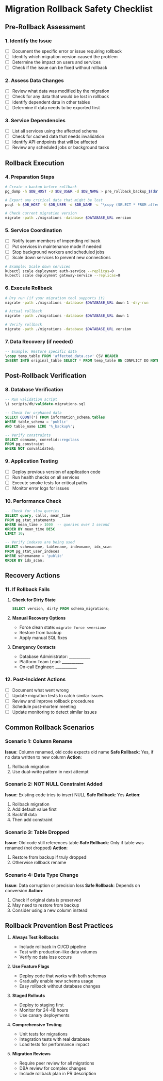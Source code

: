 # Migration Rollback Safety Checklist

## Pre-Rollback Assessment

### 1. Identify the Issue
- [ ] Document the specific error or issue requiring rollback
- [ ] Identify which migration version caused the problem
- [ ] Determine the impact on users and services
- [ ] Check if the issue can be fixed without rollback

### 2. Assess Data Changes
- [ ] Review what data was modified by the migration
- [ ] Check for any data that would be lost in rollback
- [ ] Identify dependent data in other tables
- [ ] Determine if data needs to be exported first

### 3. Service Dependencies
- [ ] List all services using the affected schema
- [ ] Check for cached data that needs invalidation
- [ ] Identify API endpoints that will be affected
- [ ] Review any scheduled jobs or background tasks

## Rollback Execution

### 4. Preparation Steps
```bash
# Create a backup before rollback
pg_dump -h $DB_HOST -U $DB_USER -d $DB_NAME > pre_rollback_backup_$(date +%Y%m%d_%H%M%S).sql

# Export any critical data that might be lost
psql -h $DB_HOST -U $DB_USER -d $DB_NAME -c "\copy (SELECT * FROM affected_table) TO 'affected_data.csv' CSV HEADER"

# Check current migration version
migrate -path ./migrations -database $DATABASE_URL version
```

### 5. Service Coordination
- [ ] Notify team members of impending rollback
- [ ] Put services in maintenance mode if needed
- [ ] Stop background workers and scheduled jobs
- [ ] Scale down services to prevent new connections

```bash
# Example: Scale down services
kubectl scale deployment auth-service --replicas=0
kubectl scale deployment gateway-service --replicas=0
```

### 6. Execute Rollback
```bash
# Dry run (if your migration tool supports it)
migrate -path ./migrations -database $DATABASE_URL down 1 -dry-run

# Actual rollback
migrate -path ./migrations -database $DATABASE_URL down 1

# Verify rollback
migrate -path ./migrations -database $DATABASE_URL version
```

### 7. Data Recovery (if needed)
```sql
-- Example: Restore specific data
\copy temp_table FROM 'affected_data.csv' CSV HEADER
INSERT INTO original_table SELECT * FROM temp_table ON CONFLICT DO NOTHING;
```

## Post-Rollback Verification

### 8. Database Verification
```sql
-- Run validation script
\i scripts/db/validate-migrations.sql

-- Check for orphaned data
SELECT COUNT(*) FROM information_schema.tables 
WHERE table_schema = 'public' 
AND table_name LIKE '%_backup%';

-- Verify constraints
SELECT conname, conrelid::regclass
FROM pg_constraint
WHERE NOT convalidated;
```

### 9. Application Testing
- [ ] Deploy previous version of application code
- [ ] Run health checks on all services
- [ ] Execute smoke tests for critical paths
- [ ] Monitor error logs for issues

### 10. Performance Check
```sql
-- Check for slow queries
SELECT query, calls, mean_time
FROM pg_stat_statements
WHERE mean_time > 1000  -- queries over 1 second
ORDER BY mean_time DESC
LIMIT 10;

-- Verify indexes are being used
SELECT schemaname, tablename, indexname, idx_scan
FROM pg_stat_user_indexes
WHERE schemaname = 'public'
ORDER BY idx_scan;
```

## Recovery Actions

### 11. If Rollback Fails
1. **Check for Dirty State**
   ```sql
   SELECT version, dirty FROM schema_migrations;
   ```

2. **Manual Recovery Options**
   - Force clean state: `migrate force <version>`
   - Restore from backup
   - Apply manual SQL fixes

3. **Emergency Contacts**
   - Database Administrator: ___________
   - Platform Team Lead: ___________
   - On-call Engineer: ___________

### 12. Post-Incident Actions
- [ ] Document what went wrong
- [ ] Update migration tests to catch similar issues
- [ ] Review and improve rollback procedures
- [ ] Schedule post-mortem meeting
- [ ] Update monitoring to detect similar issues

## Common Rollback Scenarios

### Scenario 1: Column Rename
**Issue**: Column renamed, old code expects old name
**Safe Rollback**: Yes, if no data written to new column
**Action**: 
1. Rollback migration
2. Use dual-write pattern in next attempt

### Scenario 2: NOT NULL Constraint Added
**Issue**: Existing code tries to insert NULL
**Safe Rollback**: Yes
**Action**:
1. Rollback migration
2. Add default value first
3. Backfill data
4. Then add constraint

### Scenario 3: Table Dropped
**Issue**: Old code still references table
**Safe Rollback**: Only if table was renamed (not dropped)
**Action**:
1. Restore from backup if truly dropped
2. Otherwise rollback rename

### Scenario 4: Data Type Change
**Issue**: Data corruption or precision loss
**Safe Rollback**: Depends on conversion
**Action**:
1. Check if original data is preserved
2. May need to restore from backup
3. Consider using a new column instead

## Rollback Prevention Best Practices

1. **Always Test Rollbacks**
   - Include rollback in CI/CD pipeline
   - Test with production-like data volumes
   - Verify no data loss occurs

2. **Use Feature Flags**
   - Deploy code that works with both schemas
   - Gradually enable new schema usage
   - Easy rollback without database changes

3. **Staged Rollouts**
   - Deploy to staging first
   - Monitor for 24-48 hours
   - Use canary deployments

4. **Comprehensive Testing**
   - Unit tests for migrations
   - Integration tests with real database
   - Load tests for performance impact

5. **Migration Reviews**
   - Require peer review for all migrations
   - DBA review for complex changes
   - Include rollback plan in PR description